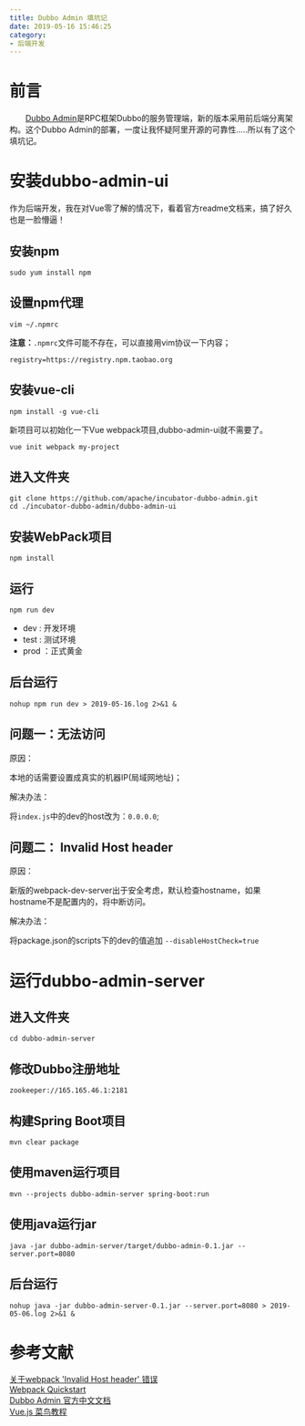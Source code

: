 ```yaml
---
title: Dubbo Admin 填坑记
date: 2019-05-16 15:46:25
category:
- 后端开发
---
```


# 前言

&emsp;&emsp;[Dubbo Admin](https://github.com/apache/incubator-dubbo-admin)是RPC框架Dubbo的服务管理端，新的版本采用前后端分离架构。这个Dubbo Admin的部署，一度让我怀疑阿里开源的可靠性.....所以有了这个填坑记。

<!-- more -->

# 安装dubbo-admin-ui

作为后端开发，我在对Vue零了解的情况下，看着官方readme文档来，搞了好久也是一脸懵逼！

## 安装npm

```shell
sudo yum install npm
```

## 设置npm代理


```shell
vim ~/.npmrc
```
**注意：**`.npmrc`文件可能不存在，可以直接用vim协议一下内容；  

```shell
registry=https://registry.npm.taobao.org
```

## 安装vue-cli

```shell
npm install -g vue-cli
```

新项目可以初始化一下Vue webpack项目,dubbo-admin-ui就不需要了。  

```shell
vue init webpack my-project
```

## 进入文件夹

```shell
git clone https://github.com/apache/incubator-dubbo-admin.git
cd ./incubator-dubbo-admin/dubbo-admin-ui
```

## 安装WebPack项目

```shell
npm install
```

## 运行

```shell
npm run dev
```

- dev : 开发环境
- test : 测试环境
- prod ：正式黄金

## 后台运行

```shell
nohup npm run dev > 2019-05-16.log 2>&1 &
```

## 问题一：无法访问

原因：  

本地的话需要设置成真实的机器IP(局域网地址)；  

解决办法：  

将`index.js`中的dev的host改为：`0.0.0.0`;  


## 问题二： Invalid Host header

原因：  

新版的webpack-dev-server出于安全考虑，默认检查hostname，如果hostname不是配置内的，将中断访问。  

解决办法：  

将package.json的scripts下的dev的值追加 `--disableHostCheck=true`


# 运行dubbo-admin-server

## 进入文件夹

```shell
cd dubbo-admin-server
```

## 修改Dubbo注册地址

```shell
zookeeper://165.165.46.1:2181
```

## 构建Spring Boot项目

```shell
mvn clear package
```

## 使用maven运行项目

```shell
mvn --projects dubbo-admin-server spring-boot:run
```

## 使用java运行jar

```shell
java -jar dubbo-admin-server/target/dubbo-admin-0.1.jar --server.port=8080
```

## 后台运行

```shell
nohup java -jar dubbo-admin-server-0.1.jar --server.port=8080 > 2019-05-06.log 2>&1 &
```

# 参考文献

[关于webpack 'Invalid Host header' 错误](https://www.jianshu.com/p/111806476add)  
[Webpack Quickstart](http://vuejs-templates.github.io/webpack/)  
[Dubbo Admin 官方中文文档](https://github.com/apache/incubator-dubbo-admin/blob/develop/README_ZH.md)  
[Vue.js 菜鸟教程](https://www.runoob.com/vue2/vue-install.html)  